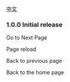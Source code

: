 [中文](CHANGELOG.md)

### 1.0.0 Initial release

Go to Next Page

Page reload

Back to previous page

Back to the home page
